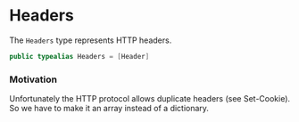 # Headers

The `Headers` type represents HTTP headers.

```swift
public typealias Headers = [Header]
```

### Motivation

Unfortunately the HTTP protocol allows duplicate headers (see Set-Cookie). So we have to make it an array instead of a dictionary.